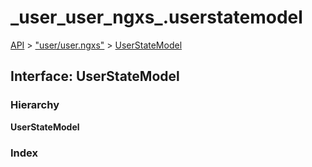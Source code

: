 # \_user\_user\_ngxs\_.userstatemodel

[API](../../api-1.md) &gt; ["user/user.ngxs"](../modules/_user_user_ngxs_.md) &gt; [UserStateModel](_user_user_ngxs_.userstatemodel.md)

## Interface: UserStateModel

### Hierarchy

**UserStateModel**

### Index

